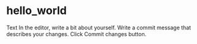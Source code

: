# hello_world
Text
In the editor, write a bit about yourself.
Write a commit message that describes your changes.
Click Commit changes button.

